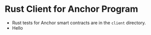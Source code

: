 # Rust Client for Anchor Program

- Rust tests for Anchor smart contracts are in the `client` directory.
- Hello
